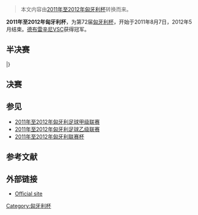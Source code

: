 > 本文内容由[2011年至2012年匈牙利杯](https://zh.wikipedia.org/wiki/2011年至2012年匈牙利杯)转换而来。


**2011年至2012年匈牙利杯**，为第72届[匈牙利杯](https://zh.wikipedia.org/wiki/匈牙利杯 "wikilink")，开始于2011年8月7日，2012年5月结束。[德布雷辛尼VSC](../Page/德布雷辛尼VSC.md "wikilink")获得冠军。

## 半决赛

|}

## 决赛

## 参见

  - [2011年至2012年匈牙利足球甲级联赛](../Page/2011年至2012年匈牙利足球甲级联赛.md "wikilink")
  - [2011年至2012年匈牙利足球乙级联赛](https://zh.wikipedia.org/wiki/2011年至2012年匈牙利足球乙级联赛 "wikilink")
  - [2011年至2012年匈牙利联赛杯](https://zh.wikipedia.org/wiki/2011年至2012年匈牙利联赛杯 "wikilink")

## 参考文献

## 外部链接

  - [Official site](http://www.mlsz.hu/)

[Category:匈牙利杯](https://zh.wikipedia.org/wiki/Category:匈牙利杯 "wikilink")
